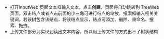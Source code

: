 - 打开InputWeb 页面文本框输入文本，点击**创建**，页面将自动跳转到 TreeWeb 页面，双击结点或者点击前面的小三角可进行结点的缩放，搜索框输入相关关键词，若该树包含该结点，将该结点显示，结点可添加、删除、重命名、搜索、拖拽。
- 上传文件部分只实现到读出文本内容，所以用上传文件的方式出不了树状结构
